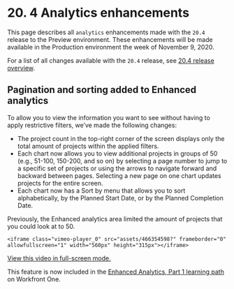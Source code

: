 

# 20. 4 Analytics enhancements

This page describes all `analytics` enhancements made with the `20.4` release to the Preview environment. These enhancements will be made available in the Production environment the week of November 9, 2020.

For a list of all changes available with the `20.4` release, see [20.4 release overview](../../../product-announcements/product-releases/20.4-release-activity/20-4-release-overview.md).

## Pagination and sorting added to Enhanced analytics

To allow you to view the information you want to see without having to apply restrictive filters, we’ve made the following changes:

* The project count in the top-right corner of the screen displays only the total amount of projects within the applied filters.
* Each chart now allows you to view additional projects in groups of 50 (e.g., 51-100, 150-200, and so on) by selecting a page number to jump to a specific set of projects or using the arrows to navigate forward and backward between pages. Selecting a new page on one chart updates projects for the entire screen.
* Each chart now has a Sort by menu that allows you to sort alphabetically, by the Planned Start Date, or by the Planned Completion Date.

Previously, the Enhanced analytics area limited the amount of projects that you could look at to 50.

`<iframe class="vimeo-player_0" src="assets/466354598?" frameborder="0" allowfullscreen="1" width="560px" height="315px"></iframe>`

[View this video in full-screen mode.](https://vimeo.com/466354598/60776d7280)

This feature is now included in the [Enhanced Analytics, Part 1 learning path](https://one.workfront.com/s/learningpath2/enhanced-analytics-part-1-overview-20Y0z000000bmgOEAQ) on Workfront One.
